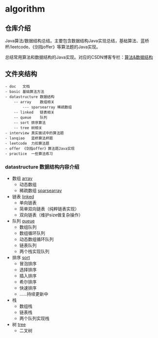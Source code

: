 # algorithm

## 仓库介绍

Java算法/数据结构总结。主要包含数据结构Java实现总结，基础算法、蓝桥杯/leetcode、《剑指offer》等算法题的Java实现。

总结常用算法和数据结构的Java实现。对应的CSDN博客专栏：[算法&数据结构](https://blog.csdn.net/qq_42937522/category_9750069.html?spm=1001.2014.3001.5482)



## 文件夹结构

```
- doc	文档
- basic	基础算法方法
- datastructure	数据结构
	-- array	数组相关
		--- sparsearray 稀疏数组
	-- linked	链表相关
	-- queue	队列
	-- sort	排序算法
	-- tree	树相关
- interview 真实面试中的算法题
- lanqiao	蓝桥算法杯题
- leetcode	力扣算法题
- offer	《剑指offer》算法题Java实现
- practice	一些算法练习
```



### datastructure	数据结构内容介绍

- 数组  [array](./src/datastructure/array)
  - 动态数组
  - 稀疏数组 [sparsearray](./src/datastructure/array/sparsearray)
- 链表  [linked](./src/datastructure/linked)
  - 单向链表
  - 简单双向链表（纯粹链表实现）
  - 双向链表（维护size做复杂操作）
- 队列  [queue](./src/datastructure/queue)
  - 数组队列
  - 数组循环队列
  - 动态数组循环队列
  - 链表队列
  - 两个栈实现队列
- 排序  [sort](./src/datastructure/sort)
  - 冒泡排序
  - 选择排序
  - 插入排序
  - 希尔排序
  - 快速排序
  - ……持续更新中
- 栈
  - 数组栈
  - 链表栈
  - 两个队列实现栈
- 树   [tree](./src/datastructure/tree)
  - 二叉树



